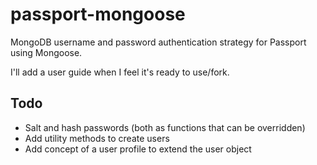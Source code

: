 passport-mongoose
=================

MongoDB username and password authentication strategy for Passport using Mongoose.

I'll add a user guide when I feel it's ready to use/fork.

Todo
----

- Salt and hash passwords (both as functions that can be overridden)
- Add utility methods to create users
- Add concept of a user profile to extend the user object
